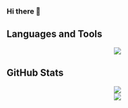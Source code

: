 ### Hi there 👋

<!--
**Bravakaikai/Bravakaikai** is a ✨ _special_ ✨ repository because its `README.md` (this file) appears on your GitHub profile.

Here are some ideas to get you started:

- 🔭 I’m currently working on ...
- 🌱 I’m currently learning ...
- 👯 I’m looking to collaborate on ...
- 🤔 I’m looking for help with ...
- 💬 Ask me about ...
- 📫 How to reach me: ...
- 😄 Pronouns: ...
- ⚡ Fun fact: ...
-->

<h2>Languages and Tools</h2>

<div align="center">
  <img src="https://skillicons.dev/icons?i=vue,nuxt,cs,dotnet,kotlin,js,typescript,css,scss,tailwind,bootstrap,react,python,laravel,docker,postgres,firebase,heroku" />
</div>

<h2>GitHub Stats</h2>

<div align="center">
  <img src="https://github-readme-stats.vercel.app/api/top-langs/?username=Bravakaikai&layout=compact&theme=material-palenight&count_private=true&show_icons=true&langs_count=8&hide=html,css,blade" />
 </div>
 
 <div align="center">
   <img src="https://github-readme-stats.vercel.app/api?username=Bravakaikai&count_private=true&show_icons=true&theme=material-palenight" />
 </div>
